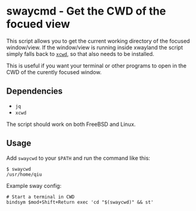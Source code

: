 # swaycmd - Get the CWD of the focued view
This script allows you to get the current working directory of the focused window/view. If the window/view is running inside xwayland the script simply falls back to [`xcwd`](https://github.com/schischi/xcwd), so that also needs to be installed.

This is useful if you want your terminal or other programs to open in the CWD of the curently focused window. 

## Dependencies

- `jq`
- `xcwd`

The script should work on both FreeBSD and Linux.

## Usage
Add `swaycwd` to your `$PATH` and run the command like this:
```
$ swaycwd
/usr/home/qiu
```
Example sway config:

```
# Start a terminal in CWD
bindsym $mod+Shift+Return exec 'cd "$(swaycwd)" && st'
```
